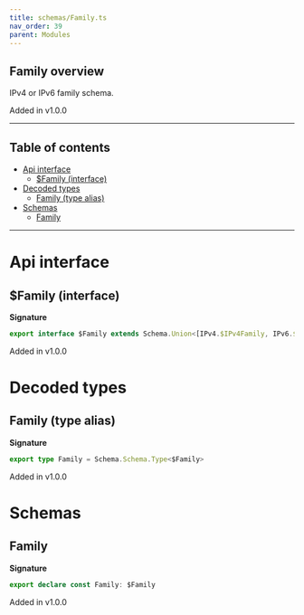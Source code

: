 ```yaml
---
title: schemas/Family.ts
nav_order: 39
parent: Modules
---
```


## Family overview

IPv4 or IPv6 family schema.

Added in v1.0.0

---

<h2 class="text-delta">Table of contents</h2>

- [Api interface](#api-interface)
  - [$Family (interface)](#family-interface)
- [Decoded types](#decoded-types)
  - [Family (type alias)](#family-type-alias)
- [Schemas](#schemas)
  - [Family](#family)

---

# Api interface

## $Family (interface)

**Signature**

```ts
export interface $Family extends Schema.Union<[IPv4.$IPv4Family, IPv6.$IPv6Family]> {}
```

Added in v1.0.0

# Decoded types

## Family (type alias)

**Signature**

```ts
export type Family = Schema.Schema.Type<$Family>
```

Added in v1.0.0

# Schemas

## Family

**Signature**

```ts
export declare const Family: $Family
```

Added in v1.0.0
